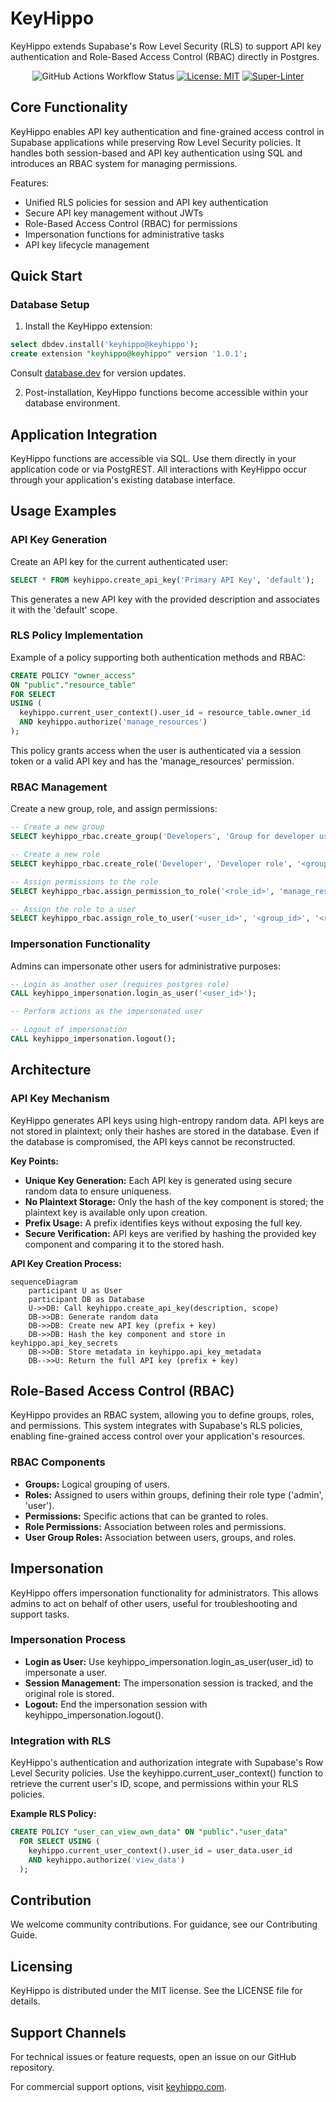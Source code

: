 # KeyHippo

KeyHippo extends Supabase's Row Level Security (RLS) to support API key authentication and Role-Based Access Control (RBAC) directly in Postgres.

<!-- markdownlint-disable-next-line -->
<div align="center">

![GitHub Actions Workflow Status](https://img.shields.io/github/actions/workflow/status/integrated-reasoning/KeyHippo/test.yml)
[![License: MIT](https://img.shields.io/badge/License-MIT-blue.svg)](LICENSE-MIT)
[![Super-Linter](https://github.com/integrated-reasoning/KeyHippo/actions/workflows/lint.yml/badge.svg)](https://github.com/marketplace/actions/super-linter)

</div>

## Core Functionality

KeyHippo enables API key authentication and fine-grained access control in Supabase applications while preserving Row Level Security policies. It handles both session-based and API key authentication using SQL and introduces an RBAC system for managing permissions.

Features:

- Unified RLS policies for session and API key authentication
- Secure API key management without JWTs
- Role-Based Access Control (RBAC) for permissions
- Impersonation functions for administrative tasks
- API key lifecycle management

## Quick Start

### Database Setup

1. Install the KeyHippo extension:

```sql
select dbdev.install('keyhippo@keyhippo');
create extension "keyhippo@keyhippo" version '1.0.1';
```

Consult [database.dev](https://database.dev/keyhippo/keyhippo) for version updates.

2. Post-installation, KeyHippo functions become accessible within your database environment.

## Application Integration

KeyHippo functions are accessible via SQL. Use them directly in your application code or via PostgREST. All interactions with KeyHippo occur through your application's existing database interface.

## Usage Examples

### API Key Generation

Create an API key for the current authenticated user:

```sql
SELECT * FROM keyhippo.create_api_key('Primary API Key', 'default');
```

This generates a new API key with the provided description and associates it with the 'default' scope.

### RLS Policy Implementation

Example of a policy supporting both authentication methods and RBAC:

```sql
CREATE POLICY "owner_access"
ON "public"."resource_table"
FOR SELECT
USING (
  keyhippo.current_user_context().user_id = resource_table.owner_id
  AND keyhippo.authorize('manage_resources')
);
```

This policy grants access when the user is authenticated via a session token or a valid API key and has the 'manage_resources' permission.

### RBAC Management

Create a new group, role, and assign permissions:

```sql
-- Create a new group
SELECT keyhippo_rbac.create_group('Developers', 'Group for developer users') AS group_id;

-- Create a new role
SELECT keyhippo_rbac.create_role('Developer', 'Developer role', '<group_id>', 'user') AS role_id;

-- Assign permissions to the role
SELECT keyhippo_rbac.assign_permission_to_role('<role_id>', 'manage_resources');

-- Assign the role to a user
SELECT keyhippo_rbac.assign_role_to_user('<user_id>', '<group_id>', '<role_id>');
```

### Impersonation Functionality

Admins can impersonate other users for administrative purposes:

```sql
-- Login as another user (requires postgres role)
CALL keyhippo_impersonation.login_as_user('<user_id>');

-- Perform actions as the impersonated user

-- Logout of impersonation
CALL keyhippo_impersonation.logout();
```

## Architecture

### API Key Mechanism

KeyHippo generates API keys using high-entropy random data. API keys are not stored in plaintext; only their hashes are stored in the database. Even if the database is compromised, the API keys cannot be reconstructed.

**Key Points:**

- **Unique Key Generation:** Each API key is generated using secure random data to ensure uniqueness.
- **No Plaintext Storage:** Only the hash of the key component is stored; the plaintext key is available only upon creation.
- **Prefix Usage:** A prefix identifies keys without exposing the full key.
- **Secure Verification:** API keys are verified by hashing the provided key component and comparing it to the stored hash.

**API Key Creation Process:**

```mermaid
sequenceDiagram
    participant U as User
    participant DB as Database
    U->>DB: Call keyhippo.create_api_key(description, scope)
    DB->>DB: Generate random data
    DB->>DB: Create new API key (prefix + key)
    DB->>DB: Hash the key component and store in keyhippo.api_key_secrets
    DB->>DB: Store metadata in keyhippo.api_key_metadata
    DB-->>U: Return the full API key (prefix + key)

```

## Role-Based Access Control (RBAC)

KeyHippo provides an RBAC system, allowing you to define groups, roles, and permissions. This system integrates with Supabase's RLS policies, enabling fine-grained access control over your application's resources.

### RBAC Components

- **Groups:** Logical grouping of users.
- **Roles:** Assigned to users within groups, defining their role type ('admin', 'user').
- **Permissions:** Specific actions that can be granted to roles.
- **Role Permissions:** Association between roles and permissions.
- **User Group Roles:** Association between users, groups, and roles.

## Impersonation

KeyHippo offers impersonation functionality for administrators. This allows admins to act on behalf of other users, useful for troubleshooting and support tasks.

### Impersonation Process

- **Login as User:** Use keyhippo_impersonation.login_as_user(user_id) to impersonate a user.
- **Session Management:** The impersonation session is tracked, and the original role is stored.
- **Logout:** End the impersonation session with keyhippo_impersonation.logout().

### Integration with RLS

KeyHippo's authentication and authorization integrate with Supabase's Row Level Security policies. Use the keyhippo.current_user_context() function to retrieve the current user's ID, scope, and permissions within your RLS policies.

**Example RLS Policy:**

```sql
CREATE POLICY "user_can_view_own_data" ON "public"."user_data"
  FOR SELECT USING (
    keyhippo.current_user_context().user_id = user_data.user_id
    AND keyhippo.authorize('view_data')
  );
```

## Contribution

We welcome community contributions. For guidance, see our Contributing Guide.

## Licensing

KeyHippo is distributed under the MIT license. See the LICENSE file for details.

## Support Channels

For technical issues or feature requests, open an issue on our GitHub repository.

For commercial support options, visit [keyhippo.com](https://keyhippo.com).
